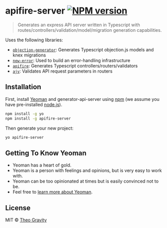 # apifire-server [![NPM version][npm-image]][npm-url]
> Generates an express API server written in Typescript with routes/controllers/validation/model/migration generation capabilities. 

Uses the following libraries:

- [`objection-generator`](https://github.com/theogravity/objection-generator): Generates Typescript objection.js models and knex migrations
- [`new-error`](https://github.com/theogravity/new-error): Used to build an error-handling infrastructure
- [`apifire`](https://github.com/theogravity/apifire): Generates Typescript controllers/routers/validators
- [`ajv`](https://ajv.js.org/): Validates API request parameters in routers

## Installation

First, install [Yeoman](http://yeoman.io) and generator-api-server using [npm](https://www.npmjs.com/) (we assume you have pre-installed [node.js](https://nodejs.org/)).

```bash
npm install -g yo
npm install -g apifire-server
```

Then generate your new project:

```bash
yo apifire-server
```

## Getting To Know Yeoman

 * Yeoman has a heart of gold.
 * Yeoman is a person with feelings and opinions, but is very easy to work with.
 * Yeoman can be too opinionated at times but is easily convinced not to be.
 * Feel free to [learn more about Yeoman](http://yeoman.io/).

## License

MIT © [Theo Gravity](https://github.com/theogravity)


[npm-image]: https://badge.fury.io/js/generator-ts-openapi-server.svg
[npm-url]: https://npmjs.org/package/generator-ts-openapi-server
[travis-image]: https://travis-ci.com/theogravity/generator-ts-openapi-server.svg?branch=master
[travis-url]: https://travis-ci.com/theogravity/generator-ts-openapi-server
[daviddm-image]: https://david-dm.org/theogravity/generator-ts-openapi-server.svg?theme=shields.io
[daviddm-url]: https://david-dm.org/theogravity/generator-ts-openapi-server

